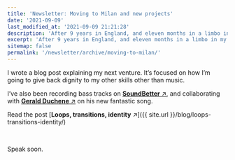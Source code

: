 ```yaml
---
title: 'Newsletter: Moving to Milan and new projects'
date: '2021-09-09'
last_modified_at: '2021-09-09 21:21:28'
description: 'After 9 years in England, and eleven months in a limbo in my hometown, I’m about to move to Milan. It’s an unexpected comeback, and I’m looking forward to it.'
excerpt: 'After 9 years in England, and eleven months in a limbo in my hometown, I’m about to move to Milan. It’s an unexpected comeback, and I’m looking forward to it.'
sitemap: false
permalink: '/newsletter/archive/moving-to-milan/'
---
```

I wrote a blog post explaining my next venture. It’s focused on how I’m going to give back dignity to my other skills other than music.

I’ve also been recording bass tracks on [**SoundBetter** ↗︎](https://soundbetter.com/profiles/206552-minutes-to-midnight), and collaborating with [**Gerald Duchene** ↗︎](https://sessions.antiquity-music.com/) on his new fantastic song.

Read the post [**Loops, transitions, identity** ↗︎]({{ site.url }}/blog/loops-transitions-identity/)

<br>

Speak soon.